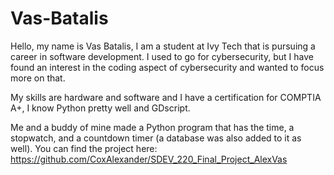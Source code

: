 # Vas-Batalis
Hello, my name is Vas Batalis, I am a student at Ivy Tech that is pursuing a career in software development. I used to go for cybersecurity, but I have found an interest in the coding aspect of cybersecurity and wanted to focus more on that.

My skills are hardware and software and I have a certification for COMPTIA A+, I know Python pretty well and GDscript.

Me and a buddy of mine made a Python program that has the time, a stopwatch, and a countdown timer (a database was also added to it as well). You can find the project here: https://github.com/CoxAlexander/SDEV_220_Final_Project_AlexVas
